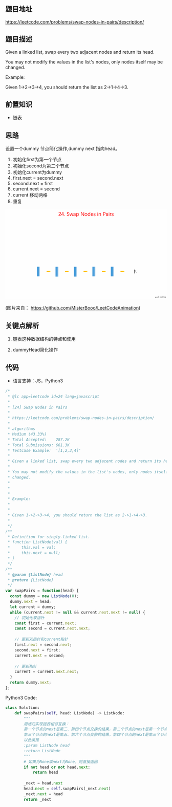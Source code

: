 ## 题目地址
https://leetcode.com/problems/swap-nodes-in-pairs/description/

## 题目描述
Given a linked list, swap every two adjacent nodes and return its head.

You may not modify the values in the list's nodes, only nodes itself may be changed.

 

Example:

Given 1->2->3->4, you should return the list as 2->1->4->3.

## 前置知识

- 链表

## 思路

设置一个dummy 节点简化操作,dummy next 指向head。  

1. 初始化first为第一个节点
2. 初始化second为第二个节点
3. 初始化current为dummy
4. first.next = second.next
5. second.next = first
6. current.next = second
7. current 移动两格
8. 重复

![24.swap-nodes-in-pairs](../assets/24.swap-nodes-in-pairs.gif)

(图片来自： https://github.com/MisterBooo/LeetCodeAnimation)

## 关键点解析

1. 链表这种数据结构的特点和使用

2. dummyHead简化操作

## 代码

* 语言支持：JS，Python3

```js
/*
 * @lc app=leetcode id=24 lang=javascript
 *
 * [24] Swap Nodes in Pairs
 *
 * https://leetcode.com/problems/swap-nodes-in-pairs/description/
 *
 * algorithms
 * Medium (43.33%)
 * Total Accepted:    287.2K
 * Total Submissions: 661.3K
 * Testcase Example:  '[1,2,3,4]'
 *
 * Given a linked list, swap every two adjacent nodes and return its head.
 *
 * You may not modify the values in the list's nodes, only nodes itself may be
 * changed.
 *
 *
 *
 * Example:
 *
 *
 * Given 1->2->3->4, you should return the list as 2->1->4->3.
 *
 */
/**
 * Definition for singly-linked list.
 * function ListNode(val) {
 *     this.val = val;
 *     this.next = null;
 * }
 */
/**
 * @param {ListNode} head
 * @return {ListNode}
 */
var swapPairs = function(head) {
  const dummy = new ListNode(0);
  dummy.next = head;
  let current = dummy;
  while (current.next != null && current.next.next != null) {
    // 初始化双指针
    const first = current.next;
    const second = current.next.next;
    
    // 更新双指针和current指针
    first.next = second.next;
    second.next = first;
    current.next = second;

    // 更新指针
    current = current.next.next;
  }
  return dummy.next;
};

```
Python3 Code:
```python
class Solution:
    def swapPairs(self, head: ListNode) -> ListNode:
        """
        用递归实现链表相邻互换：
        第一个节点的next是第三、第四个节点交换的结果，第二个节点的next是第一个节点；
        第三个节点的next是第五、第六个节点交换的结果，第四个节点的next是第三个节点；
        以此类推
        :param ListNode head
        :return ListNode
        """
        # 如果为None或next为None，则直接返回
        if not head or not head.next:
            return head

        _next = head.next
        head.next = self.swapPairs(_next.next)
        _next.next = head
        return _next
```
